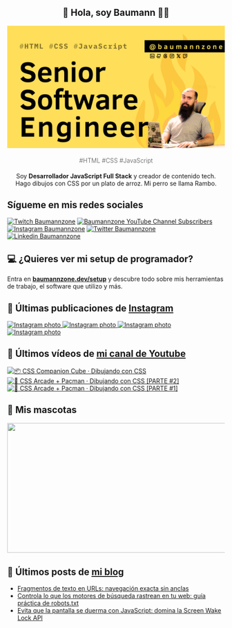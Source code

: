 <p align="center">
   <h2 align="center">👋 Hola, soy Baumann 👨‍💻</h2>
   <img align="center" src="img/Senior Software Engineer.png" />
   <h4 align="center" style="font-weight: 300; color: #555;">#HTML #CSS #JavaScript</h4>
</p>

<p align="center" style="margin-bottom: 20px">Soy <strong>Desarrollador JavaScript Full Stack</strong> y creador de contenido tech.
<br/>
Hago dibujos con CSS por un plato de arroz. Mi perro se llama Rambo.
</p>

## Sígueme en mis redes sociales

[![Twitch Baumannzone](https://img.shields.io/twitch/status/baumannzone?style=social)](https://twitch.tv/baumannzone)
[![Baumannzone YouTube Channel Subscribers](https://img.shields.io/youtube/channel/subscribers/UCTTj5ztXnGeDRPFVsBp7VMA?style=social)](https://youtube.com/rambitojs)
[![Instagram Baumannzone](https://img.shields.io/badge/Baumannzone--_.svg?label=Instagram&style=social&logo=instagram)](https://instagram.com/baumannzone)
[![Twitter Baumannzone](https://img.shields.io/twitter/follow/Baumannzone?label=Twitter&style=social)](https://twitter.com/baumannzone)
[![Linkedin Baumannzone](https://img.shields.io/badge/LinkedIn-ffffff?logo=linkedin&logoColor=black)](https://www.linkedin.com/in/baumannzone/)

## 💻 ¿Quieres ver mi setup de programador?

Entra en **[baumannzone.dev/setup](https://www.baumannzone.dev/uses)** y descubre todo sobre mis herramientas de trabajo, el software que utilizo y más.

## 🍒 Últimas publicaciones de [Instagram](https://instagram.com/baumannzone)


<a href='https://instagram.com/p/DDCednuAYvl' target='_blank'>
  <img width='20%' src='https://instagram.fvno7-1.fna.fbcdn.net/v/t51.29350-15/468898075_1120998739636638_1862276146382503666_n.jpg?stp=dst-jpg_e35_s1080x1080_tt6&_nc_ht=instagram.fvno7-1.fna.fbcdn.net&_nc_cat=106&_nc_ohc=2szWKGT81ksQ7kNvgErQkRX&_nc_gid=3239d1b15eef456080457f04469ae4a9&edm=APU89FABAAAA&ccb=7-5&oh=00_AYCKrmm9EET7Kur8iJXvbHpyaD2AXOKLgNNIdUGa7bmnYg&oe=676DBBEF&_nc_sid=bc0c2c' alt='Instagram photo' />
</a>
<a href='https://instagram.com/p/DC1mM2qv27-' target='_blank'>
  <img width='20%' src='https://instagram.fvno7-1.fna.fbcdn.net/v/t51.2885-15/468424479_18468104605005591_4234816014177956777_n.jpg?stp=dst-jpg_e15_fr_p1080x1080_tt6&_nc_ht=instagram.fvno7-1.fna.fbcdn.net&_nc_cat=103&_nc_ohc=F3HkOTA_W3EQ7kNvgH60qDL&_nc_gid=3239d1b15eef456080457f04469ae4a9&edm=APU89FABAAAA&ccb=7-5&oh=00_AYBV6sbUz-7Zdh7DAzfa4JFi4Qk2SU1VVyU3TnHrlvMXmg&oe=676DE862&_nc_sid=bc0c2c' alt='Instagram photo' />
</a>
<a href='https://instagram.com/p/DCxN0orgb5J' target='_blank'>
  <img width='20%' src='https://instagram.fvno7-1.fna.fbcdn.net/v/t51.2885-15/468104942_18467810623005591_8847073789115456521_n.jpg?stp=dst-jpg_e35_p1080x1080_sh0.08_tt6&_nc_ht=instagram.fvno7-1.fna.fbcdn.net&_nc_cat=103&_nc_ohc=2OfwhBuo-LMQ7kNvgFlYost&_nc_gid=3239d1b15eef456080457f04469ae4a9&edm=APU89FABAAAA&ccb=7-5&oh=00_AYCXLG3Ok7Oi6Vf5h6Fi_doOEcBTpL_sVRSek2rRmzedTg&oe=676DC9E4&_nc_sid=bc0c2c' alt='Instagram photo' />
</a>
<a href='https://instagram.com/p/DChqldJvZ5J' target='_blank'>
  <img width='20%' src='https://instagram.fvno7-1.fna.fbcdn.net/v/t51.2885-15/467582956_18466716382005591_3405073393130446071_n.jpg?stp=dst-jpg_e15_tt6&_nc_ht=instagram.fvno7-1.fna.fbcdn.net&_nc_cat=103&_nc_ohc=4Ipd_J6cU9sQ7kNvgH8rfbN&_nc_gid=3239d1b15eef456080457f04469ae4a9&edm=APU89FABAAAA&ccb=7-5&oh=00_AYDsAUr1LX4y1VETtb72cqj6iuyrCAzoTQpTkVlGuEwR9Q&oe=676DC1B5&_nc_sid=bc0c2c' alt='Instagram photo' />
</a>

## 🫶 Últimos vídeos de [mi canal de Youtube](https://youtube.com/rambitojs?sub_confirmation=1)


<a href='https://youtu.be/W6xwoSJahA0' target='_blank'>
  <img width='30%' src='https://img.youtube.com/vi/W6xwoSJahA0/mqdefault.jpg' alt='📦 CSS Companion Cube · Dibujando con CSS' />
</a>
<a href='https://youtu.be/9C3NXVXewH8' target='_blank'>
  <img width='30%' src='https://img.youtube.com/vi/9C3NXVXewH8/mqdefault.jpg' alt='👾 CSS Arcade + Pacman · Dibujando con CSS [PARTE #2]' />
</a>
<a href='https://youtu.be/2ahqLdgkSxA' target='_blank'>
  <img width='30%' src='https://img.youtube.com/vi/2ahqLdgkSxA/mqdefault.jpg' alt='👾 CSS Arcade + Pacman · Dibujando con CSS [PARTE #1]' />
</a>

## 🦥 Mis mascotas

<a href="https://baumannzone.dev/uses" target="_blank">
  <img
    src="https://render.gitanimals.org/farms/baumannzone"
    width="600"
    height="300"
  />
</a>

## 📝 Últimos posts de [mi blog](https://www.baumannzone.dev/blog)

- [Fragmentos de texto en URLs: navegación exacta sin anclas](https://baumannzone.dev/blog/fragmentos-de-texto-en-urls-navegacion-exacta-sin-anclas/)
- [Controla lo que los motores de búsqueda rastrean en tu web: guía práctica de robots.txt](https://baumannzone.dev/blog/controla-lo-que-los-motores-de-busqueda-rastrean-en-tu-web-guia-practica-de-robots-txt/)
- [Evita que la pantalla se duerma con JavaScript: domina la Screen Wake Lock API](https://baumannzone.dev/blog/evita-que-la-pantalla-se-duerma-con-javascript-domina-la-screen-wake-lock-api/)
